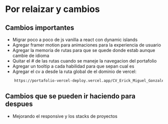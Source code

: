 # Por relaizar y cambios

## Cambios importantes

- Migrar poco a poco de js vanilla a react con dynamic islands
- Agregar framer motion para animaciones para la experiencia de usuario
- Agregar la memoria de rutas para que se quede donde estab aunque cambie de idioma
- Quitar el # de las rutas cuando se maneje la navegacion del portafolio
- Agregar un tooltip a cada habilidad para que sepan cual es
- Agregar el cv a desde la ruta global de el dominio de vercel:
```bash
    https://portafolio-vercel-deploy.vercel.app/CV_Erick_Miguel_Gonzalez_Rivera.pdf
```

## Cambios que se pueden ir haciendo para despues

- Mejorando el responsive y los stacks de proyectos
